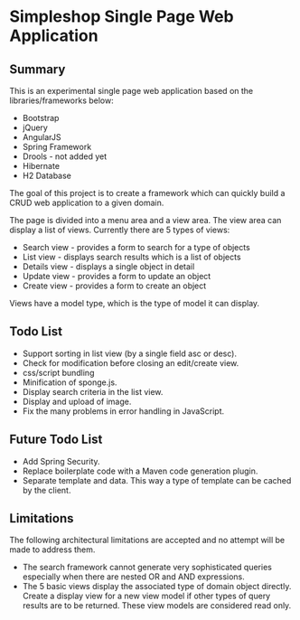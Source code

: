 Simpleshop Single Page Web Application
=======

Summary
-----------
This is an experimental single page web application based on the libraries/frameworks below:

* Bootstrap
* jQuery
* AngularJS
* Spring Framework
* Drools - not added yet
* Hibernate
* H2 Database

The goal of this project is to create a framework which can quickly build a CRUD web application to a given domain. 

The page is divided into a menu area and a view area. The view area can display a list of views. Currently there are 5 types of views:
* Search view - provides a form to search for a type of objects
* List view - displays search results which is a list of objects
* Details view - displays a single object in detail
* Update view - provides a form to update an object
* Create view - provides a form to create an object

Views have a model type, which is the type of model it can display.



Todo List
-----------
 * Support sorting in list view (by a single field asc or desc).
 * Check for modification before closing an edit/create view.
 * css/script bundling
 * Minification of sponge.js.
 * Display search criteria in the list view.
 * Display and upload of image.
 * Fix the many problems in error handling in JavaScript.
 
Future Todo List 
-----------
 * Add Spring Security.
 * Replace boilerplate code with a Maven code generation plugin.
 * Separate template and data. This way a type of template can be cached by the client.

Limitations
-----------
The following architectural limitations are accepted and no attempt will be made to address them.

* The search framework cannot generate very sophisticated queries especially when there are nested OR and AND expressions.
* The 5 basic views display the associated type of domain object directly. Create a display view for a new view model if other types of query results are to be returned. These view models are considered read only. 







